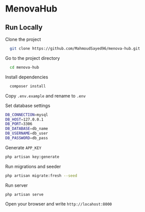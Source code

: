 # MenovaHub

## Run Locally

Clone the project

```bash
  git clone https://github.com/MahmoudSayed96/menova-hub.git
```

Go to the project directory

```bash
  cd menova-hub
```

Install dependencies

```bash
  composer install
```

Copy `.env.example` and rename to `.env`

Set database settings

```bash
DB_CONNECTION=mysql
DB_HOST=127.0.0.1
DB_PORT=3306
DB_DATABASE=db_name
DB_USERNAME=db_user
DB_PASSWORD=db_pass
```

Generate `APP_KEY`

```bash
php artisan key:generate
```

Run migrations and seeder

```bash
php artisan migrate:fresh --seed
```

Run server

```base
php artisan serve
```

Open your browser and write `http://locahost:8000`
